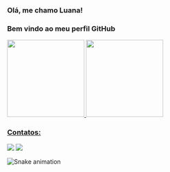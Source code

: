 ### Olá, me chamo Luana!
### Bem vindo ao meu perfil GitHub
<div>
<a href="https://github.com/luanafeliciano">
<img  height="180em" src="https://github-readme-stats.vercel.app/api/top-langs/?username=luanafeliciano&layout=compact&langs_count=7&theme=dracula"/> 
<img  height="180em" src="https://github-readme-stats.vercel.app/api?username=luanafeliciano&show_icons=true&theme=dracula&include_all_commits=true&count_private=true"/>
  
</div>
  
  ### Contatos:
<div>
<a href = "mailto:luanagomesfeliciano@gmail.com"><img src="https://img.shields.io/badge/Gmail-D14836?style=for-the-badge&logo=gmail&logoColor=white" target="_blank"></a>
<a href="https://www.linkedin.com/in/luana-feliciano" target="_blank"><img src="https://img.shields.io/badge/-LinkedIn-%230077B5?style=for-the-badge&logo=linkedin&logoColor=white" target="_blank"></a>   
</div>
  
  ![Snake animation](https://github.com/LuanaFeliciano/LuanaFeliciano/blob/output/github-contribution-grid-snake.svg)
  
 
  
